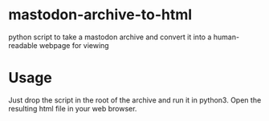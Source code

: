 # mastodon-archive-to-html
python script to take a mastodon archive and convert it into a human-readable webpage for viewing

# Usage
Just drop the script in the root of the archive and run it in python3. Open the resulting html file in your web browser.
